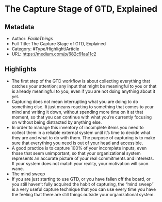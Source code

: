 # The Capture Stage of GTD, Explained

## Metadata

* Author: *FacileThings*
* Full Title: The Capture Stage of GTD, Explained
* Category: #Type/Highlight/Article
* URL: https://medium.com/p/682c91aa11c2

## Highlights

* The first step of the GTD workflow is about collecting everything that catches your attention; any input that might be meaningful to you or that is already meaningful to you, even if you are not doing anything about it yet.
* Capturing does not mean interrupting what you are doing to do something else. It just means reacting to something that comes to your mind and writing it down, without spending more time on it at that moment, so that you can continue with what you’re currently focusing on without being distracted by anything else.
* In order to manage this inventory of incomplete items you need to collect them in a reliable external system until it’s time to decide what they are and what to do with them. The purpose of capturing is to make sure that everything you need is out of your head and accessible.
* A good practice is to capture 100% of your incomplete inputs, even those that seem unimportant, so that your organizational system represents an accurate picture of your real commitments and interests. If your system does not match your reality, your motivation will soon wane.
* The mind sweep
* If you are just starting to use GTD, or you have fallen off the board, or you still haven’t fully acquired the habit of capturing, the “mind sweep” is a very useful capture technique that you can use every time you have the feeling that there are still things outside your organizational system.
